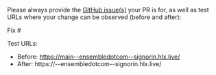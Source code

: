 Please always provide the [GitHub issue(s)](../issues) your PR is for, as well as test URLs where your change can be observed (before and after):

Fix #<gh-issue-id>

Test URLs:
- Before: https://main--ensembledotcom--signorin.hlx.live/
- After: https://<branch>--ensembledotcom--signorin.hlx.live/
